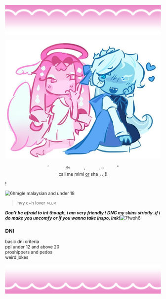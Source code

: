  ![Image Alt](https://github.com/shadow-sugar/shadow-sugar/blob/309f59000b10984fc049c33877d5cd4fffdcf537/bk04z2.png) 

<p align="center">
    <img width="501" src=https://github.com/shadow-sugar/shadow-sugar/blob/f9eba7988acc659511336254c88f5754a031202f/317860e5-7a9f-45b4-b0cf-c6c2647b3961.jpeg>


<p align="center">
  ゛ ‎ ‎ ‎ ‎ ‎ ‎ ‎ ‎ ‎ ‎ ౨ৎ ‎ ‎ ‎ ‎ ‎ ‎ ‎ ‎ ‎ ‎ ₊ ‎ ‎ ‎ ‎ ‎ ‎ ‎ ‎ ‎ ‎ 𓈒 ◌ ‎ ‎ ‎ ‎ ‎ ‎ ‎ ‎ ‎ ‎ ˚<br/>
call me mimi <ins>or</ins> sha ◞ ◟ !!
</p>!



![6hmgle](https://github.com/user-attachments/assets/7fa0ac97-11a2-4794-a1ba-ac708c4bd4bc)
malaysian and under 18
> hvy c+h lover >⩊<

***Don't be afraid to int though, i am very friendly ! DNC my skins strictly .if i do make you uncomfy or if you wanna take inspo, lmk!***![7fwoh6](https://github.com/user-attachments/assets/a08cae5d-9669-4f43-8e25-1c7cead43985)





 ### DNI
 basic dni criteria<br/>
 ppl under 12 and above 20<br/>
 proshippers and pedos<br/>
weird jokes 


![Image Alt](https://github.com/shadow-sugar/shadow-sugar/blob/7680d61a6e86f6353960d594793db7d29e0bc60c/ctv0mk.png)
